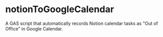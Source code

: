 # notionToGoogleCalendar
A GAS script that automatically records Notion calendar tasks as "Out of Office" in Google Calendar.
